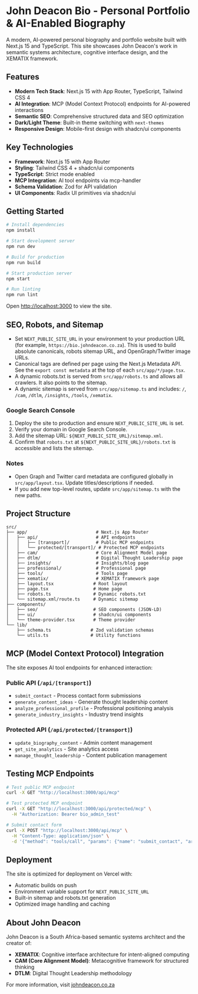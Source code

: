 # John Deacon Bio - Personal Portfolio & AI-Enabled Biography

A modern, AI-powered personal biography and portfolio website built with Next.js 15 and TypeScript. This site showcases John Deacon's work in semantic systems architecture, cognitive interface design, and the XEMATIX framework.

## Features

- **Modern Tech Stack**: Next.js 15 with App Router, TypeScript, Tailwind CSS 4
- **AI Integration**: MCP (Model Context Protocol) endpoints for AI-powered interactions
- **Semantic SEO**: Comprehensive structured data and SEO optimization
- **Dark/Light Theme**: Built-in theme switching with `next-themes`
- **Responsive Design**: Mobile-first design with shadcn/ui components

## Key Technologies

- **Framework**: Next.js 15 with App Router
- **Styling**: Tailwind CSS 4 + shadcn/ui components
- **TypeScript**: Strict mode enabled
- **MCP Integration**: AI tool endpoints via mcp-handler
- **Schema Validation**: Zod for API validation
- **UI Components**: Radix UI primitives via shadcn/ui

## Getting Started

```bash
# Install dependencies
npm install

# Start development server
npm run dev

# Build for production
npm run build

# Start production server
npm start

# Run linting
npm run lint
```

Open [http://localhost:3000](http://localhost:3000) to view the site.

## SEO, Robots, and Sitemap

- Set `NEXT_PUBLIC_SITE_URL` in your environment to your production URL (for example, `https://bio.johndeacon.co.za`). This is used to build absolute canonicals, robots sitemap URL, and OpenGraph/Twitter image URLs.
- Canonical tags are defined per page using the Next.js Metadata API. See the `export const metadata` at the top of each `src/app/*/page.tsx`.
- A dynamic robots.txt is served from `src/app/robots.ts` and allows all crawlers. It also points to the sitemap.
- A dynamic sitemap is served from `src/app/sitemap.ts` and includes: `/`, `/cam`, `/dtlm`, `/insights`, `/tools`, `/xematix`.

### Google Search Console

1. Deploy the site to production and ensure `NEXT_PUBLIC_SITE_URL` is set.
2. Verify your domain in Google Search Console.
3. Add the sitemap URL: `${NEXT_PUBLIC_SITE_URL}/sitemap.xml`.
4. Confirm that `robots.txt` at `${NEXT_PUBLIC_SITE_URL}/robots.txt` is accessible and lists the sitemap.

### Notes

- Open Graph and Twitter card metadata are configured globally in `src/app/layout.tsx`. Update titles/descriptions if needed.
- If you add new top-level routes, update `src/app/sitemap.ts` with the new paths.

## Project Structure

```
src/
├── app/                          # Next.js App Router
│   ├── api/                      # API endpoints
│   │   ├── [transport]/          # Public MCP endpoints
│   │   └── protected/[transport]/ # Protected MCP endpoints
│   ├── cam/                      # Core Alignment Model page
│   ├── dtlm/                     # Digital Thought Leadership page
│   ├── insights/                 # Insights/blog page
│   ├── professional/             # Professional page
│   ├── tools/                    # Tools page
│   ├── xematix/                  # XEMATIX framework page
│   ├── layout.tsx               # Root layout
│   ├── page.tsx                 # Home page
│   ├── robots.ts                # Dynamic robots.txt
│   └── sitemap.xml/route.ts     # Dynamic sitemap
├── components/
│   ├── seo/                     # SEO components (JSON-LD)
│   ├── ui/                      # shadcn/ui components
│   └── theme-provider.tsx       # Theme provider
└── lib/
    ├── schema.ts               # Zod validation schemas
    └── utils.ts                # Utility functions
```

## MCP (Model Context Protocol) Integration

The site exposes AI tool endpoints for enhanced interaction:

### Public API (`/api/[transport]`)
- `submit_contact` - Process contact form submissions
- `generate_content_ideas` - Generate thought leadership content
- `analyze_professional_profile` - Professional positioning analysis
- `generate_industry_insights` - Industry trend insights

### Protected API (`/api/protected/[transport]`)
- `update_biography_content` - Admin content management
- `get_site_analytics` - Site analytics access
- `manage_thought_leadership` - Content publication management

## Testing MCP Endpoints

```bash
# Test public MCP endpoint
curl -X GET "http://localhost:3000/api/mcp"

# Test protected MCP endpoint
curl -X GET "http://localhost:3000/api/protected/mcp" \
  -H "Authorization: Bearer bio_admin_test"

# Submit contact form
curl -X POST "http://localhost:3000/api/mcp" \
  -H "Content-Type: application/json" \
  -d '{"method": "tools/call", "params": {"name": "submit_contact", "arguments": {"name": "Test", "email": "test@example.com", "subject": "Test", "message": "Test message"}}}'
```

## Deployment

The site is optimized for deployment on Vercel with:
- Automatic builds on push
- Environment variable support for `NEXT_PUBLIC_SITE_URL`
- Built-in sitemap and robots.txt generation
- Optimized image handling and caching

## About John Deacon

John Deacon is a South Africa-based semantic systems architect and the creator of:
- **XEMATIX**: Cognitive interface architecture for intent-aligned computing
- **CAM (Core Alignment Model)**: Metacognitive framework for structured thinking
- **DTLM**: Digital Thought Leadership methodology

For more information, visit [johndeacon.co.za](https://johndeacon.co.za)
